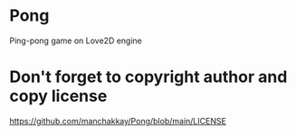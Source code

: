 # Pong
Ping-pong game on Love2D engine

# Don't forget to copyright author and copy license 
https://github.com/manchakkay/Pong/blob/main/LICENSE

